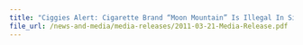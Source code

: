 ```yaml
---
title: "Ciggies Alert: Cigarette Brand “Moon Mountain” Is Illegal In Singapore" 
file_url: /news-and-media/media-releases/2011-03-21-Media-Release.pdf
---
```

